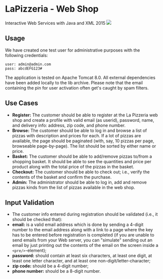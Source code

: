 # LaPizzeria - Web Shop
Interactive Web Services with Java and XML 2015
<img src="http://i.imgur.com/IhEnpDL.png">

## Usage
We have created one test user for administrative purposes with the following credentials:
```
user: admin@admin.com
pass: abcdEFG123#
```
The application is tested on Apache Tomcat 8.0. All external dependencies have been added locally to the lib archive. Please note that the email containing the pin for user activation often get's caught by spam filters. 

## Use Cases
* **Register:** The customer should be able to register at the La Pizzeria web
shop and create a profile with valid email (as userid), password, name,
and delivery info: address, zip code, and phone number.
* **Browse:** The customer should be able to log in and browse a list of
pizzas with description and prices for each. If a lot of pizzas are available,
the page should be paginated (with, say, 10 pizzas per page, browseable
page-by-page). The list should be sorted by either name or price.
* **Basket:** The customer should be able to add/remove pizzas to/from a
shopping basket. It should be able to see the quantities and price per
product along with the total price of the pizzas in the basket.
* **Checkout:** The customer should be able to check out; i.e., verify the
contents of the basket and confirm the purchase.
* **Admin:** The administrator should be able to log in, add and remove
pizzas kinds from the list of pizzas available in the web shop. 

## Input Validation
* The customer info entered during registration should be validated
(i.e., it should be checked that):
* **email:** is a valid email address which is done by sending a 4-digit
number to the email address along with a link to a page where the key
has to be entered before registration is completed (if you are unable to
send emails from your Web server, you can "simulate" sending out an
email by just printing out the contents of the email on the screen inside a
`<pre/>`-element);
* **password:** should contain at least six characters, at least one digit, at
least one letter character, and at least one non-digit/letter-character;
* **zip code:** should be a 4-digit number;
* **phone number:** should be a 8-digit number.

